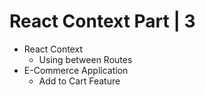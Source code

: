# React Context Part | 3

- React Context
  - Using between Routes
- E-Commerce Application
  - Add to Cart Feature
